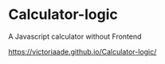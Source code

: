 # Calculator-logic

A Javascript calculator without Frontend

https://victoriaade.github.io/Calculator-logic/
